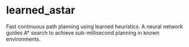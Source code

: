 # learned_astar
Fast continuous path planning using learned heuristics. A neural network guides A* search to achieve sub-millisecond planning in known environments.
